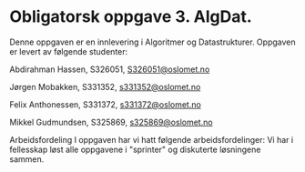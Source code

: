 # Obligatorsk oppgave 3. AlgDat. 

Denne oppgaven er en innlevering i Algoritmer og Datastrukturer. Oppgaven er levert av følgende studenter:

Abdirahman Hassen, S326051, S326051@oslomet.no

Jørgen Mobakken, S331352, s331352@oslomet.no

Felix Anthonessen, S331372, s331372@oslomet.no

Mikkel Gudmundsen, S325869, s325869@oslomet.no

Arbeidsfordeling
I oppgaven har vi hatt følgende arbeidsfordelinger: Vi har i fellesskap løst alle oppgavene i "sprinter" og diskuterte løsningene sammen.

